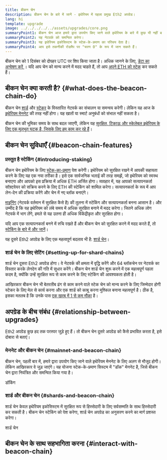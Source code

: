 ```yaml
---
title: बीकन चेन
description: बीकन चेन के बारे में जानें - इथेरियम में पहला प्रमुख Eth2 अपग्रेड।
lang: hi
template: upgrade
image: ../../../../../assets/upgrades/core.png
summaryPoint1: बीकन चेन आज हमारे द्वारा उपयोग किए जाने वाले इथेरियम के बारे में कुछ भी नहीं बदलता है।
summaryPoint2: यह नेटवर्क को समन्वित करेगा।
summaryPoint3: यह इथेरियम इकोसिस्टम के स्टेक-के-प्रमाण का परिचय देता है।
summaryPoint4: आप इसे तकनीकी रोडमैप पर "चरण 0" के रूप में जान सकते हैं।
---
```


<UpgradeStatus isShipped dateKey="page-upgrades-beacon-date">
    बीकन चेन को 1 दिसंबर को दोपहर UTC पर शिप किया जाता है। अधिक जानने के लिए, <a href="https://beaconscan.com/"> डेटा का अन्वेषण करें </a>। यदि आप चेन को मान्य करने में मदद चाहते हैं, तो आप <a href="/staking/"> अपने ETH को स्टेक</a> कर सकते हैं।
</UpgradeStatus>

## बीकन चेन क्या करती है? {#what-does-the-beacon-chain-do}

बीकन चेन [शार्ड](/roadmap/danksharding/) और [स्टेकर](/staking/) के विस्तारित नेटवर्क का संचालन या समन्वय करेगी। लेकिन यह आज के [इथेरियम मेननेट](/glossary/#mainnet) की तरह नहीं होगा। यह खातों या स्मार्ट अनुबंधों को संभाल नहीं सकता है।

बीकन चेन की भूमिका समय के साथ बदल जाएगी, लेकिन यह [सुरक्षित, टिकाऊ और स्केलेबल इथेरियम के लिए एक मूलभूत घटक है, जिसके लिए हम काम कर रहे हैं](/roadmap/vision/)।

## बीकन चेन सुविधाएँ {#beacon-chain-features}

### प्रस्तुत है स्टेकिंग {#introducing-staking}

बीकन चेन इथेरियम के लिए [स्टेक-का-प्रमाण](/developers/docs/consensus-mechanisms/pos/) पेश करेगी। इथेरियम को सुरक्षित रखने में आपकी सहायता करने के लिए यह एक नया तरीका है। इसे एक सार्वजनिक भलाई की तरह समझें, जो इथेरियम को स्वस्थ बनाएगा और आपको इस प्रक्रिया में अधिक ETH अर्जित होगा। व्यवहार में, यह आपको सत्यापनकर्ता सॉफ़्टवेयर को सक्रिय करने के लिए ETH की स्टेकिंग को शामिल करेगा। सत्यापनकर्ता के रूप में आप लेन-देन की प्रक्रिया करेंगे और चेन में नए ब्लॉक बनाएंगे।

[माइनिंग](/developers/docs/mining/) (नेटवर्क वर्तमान में सुरक्षित कैसे है) की तुलना में स्टेकिंग और सत्यापनकर्ता बनना आसान है। और उम्मीद है कि यह इथेरियम को लंबे समय में अधिक सुरक्षित बनाने में मदद करेगा। जितने अधिक लोग नेटवर्क में भाग लेंगे, हमले से यह उतना ही अधिक विकेंद्रीकृत और सुरक्षित होगा।

<InfoBanner emoji=":money_bag:">
यदि आप एक सत्यापनकर्ता बनने में रुचि रखते हैं और बीकन चेन को सुरक्षित करने में मदद करते हैं, तो <a href="/staking/">स्टेकिंग के बारे में और जानें</a>।
</InfoBanner>

यह दूसरे Eth2 अपग्रेड के लिए एक महत्वपूर्ण बदलाव भी है: [शार्ड चेन](/roadmap/danksharding/)।

### शार्ड चेन के लिए सेटिंग {#setting-up-for-shard-chains}

शार्ड चेन दूसरा Eth2 अपग्रेड होगा। वे नेटवर्क की क्षमता में वृद्धि करेंगे और 64 ब्लॉकचेन पर नेटवर्क का विस्तार करके लेनदेन की गति में सुधार करेंगे। बीकन चेन शार्ड चेन शुरू करने में एक महत्वपूर्ण पहला कदम है, क्योंकि उन्हें सुरक्षित रूप से काम करने के लिए स्टेकिंग की आवश्यकता होती है।

आखिरकार बीकन चेन भी बेतरतीब ढंग से काम करने वाले स्टेक चेन को मान्य करने के लिए जिम्मेदार होगी स्टेकर के लिए मेल से कार्य करना और एक शार्ड को काबू करना मुश्किल बनाना महत्वपूर्ण है। ठीक है, इसका मतलब है कि उनके पास [एक खरब में 1 से कम मौका](https://medium.com/@chihchengliang/minimum-committee-size-explained-67047111fa20) है।

## अपग्रेड के बीच संबंध {#relationship-between-upgrades}

Eth2 अपग्रेड कुछ हद तक परस्पर जुड़े हुए हैं। तो बीकन चेन दूसरे अपग्रेड को कैसे प्रभावित करता है, इसे दोबारा से बताएं।

### मेननेट और बीकन चेन {#mainnet-and-beacon-chain}

बीकन चेन, पहली बार में, हमारे द्वारा उपयोग किए जाने वाले इथेरियम मेननेट के लिए अलग से मौजूद होगी। लेकिन आखिरकार वे जुड़ जाएंगे। यह योजना स्टेक-के-प्रमाण सिस्टम में "डॉक" मेननेट है, जिसे बीकन चेन द्वारा नियंत्रित और समन्वित किया गया है।

<ButtonLink to="/roadmap/merge/">डॉकिंग</ButtonLink>

### शार्ड और बीकन चेन {#shards-and-beacon-chain}

शार्ड चेन केवल इथेरियम इकोसिस्टम में सुरक्षित रूप से हिस्सेदारी के लिए सर्वसम्मति के साथ हिस्सेदारी कर सकती है। बीकन चेन स्टेकिंग को पेश करेगा, शार्ड चेन अपग्रेड का अनुसरण करने का मार्ग प्रशस्त करेगा।

<ButtonLink to="/roadmap/danksharding/">शार्ड चेन</ButtonLink>

<Divider />

## बीकन चेन के साथ सहभागिता करना {#interact-with-beacon-chain}

<BeaconChainActions />
